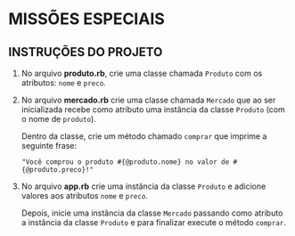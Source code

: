 # MISSÕES ESPECIAIS

## INSTRUÇÕES DO PROJETO

1. No arquivo **produto.rb**, crie uma classe chamada `Produto` com os atributos: `nome` e `preco`.

2. No arquivo **mercado.rb** crie uma classe chamada `Mercado` que ao ser inicializada recebe como atributo uma instância da classe `Produto` (com o nome de `produto`).
   
   Dentro da classe, crie um método chamado `comprar` que imprime a seguinte frase:
   
   ```
   "Você comprou o produto #{@produto.nome} no valor de #{@produto.preco}!"
   ```

3. No arquivo **app.rb** crie uma instância da classe `Produto` e adicione valores aos atributos `nome` e `preco`.
   
   Depois, inicie uma instância da classe `Mercado` passando como atributo a instância da classe `Produto` e para finalizar execute o método `comprar`.

